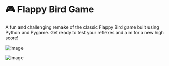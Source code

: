 # 🎮 Flappy Bird Game 
 A fun and challenging remake of the classic Flappy Bird game built using Python and Pygame. Get ready to test your reflexes and aim for a new high score!
 
![image](https://github.com/user-attachments/assets/35f22fce-4048-4f06-a21b-67a30bc58239)


![image](https://github.com/user-attachments/assets/84a977b2-4a7c-4dd3-a8dc-5d0724ce65d7)
